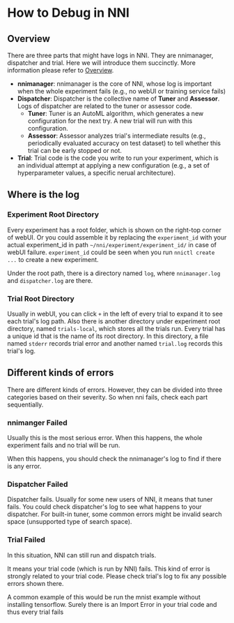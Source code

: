 **How to Debug in NNI**
===

## Overview

There are three parts that might have logs in NNI. They are nnimanager, dispatcher and trial. Here we will introduce them succinctly. More information please refer to [Overview](Overview.md).

- **nnimanager**: nnimanager is the core of NNI, whose log is important when the whole experiment fails (e.g., no webUI or training service fails)
- **Dispatcher**: Dispatcher is the collective name of **Tuner** and **Assessor**. Logs of dispatcher are related to the tuner or assessor code.
    - **Tuner**: Tuner is an AutoML algorithm, which generates a new configuration for the next try. A new trial will run with this configuration.
    - **Assessor**: Assessor analyzes trial's intermediate results (e.g., periodically evaluated accuracy on test dataset) to tell whether this trial can be early stopped or not.
- **Trial**: Trial code is the code you write to run your experiment, which is an individual attempt at applying a new configuration (e.g., a set of hyperparameter values, a specific nerual architecture).

## Where is the log

### Experiment Root Directory
Every experiment has a root folder, which is shown on the right-top corner of webUI. Or you could assemble it by replacing the `experiment_id` with your actual experiment_id in path `~/nni/experiment/experiment_id/` in case of webUI failure. `experiment_id` could be seen when you run `nnictl create ...` to create a new experiment.

Under the root path, there is a directory named `log`, where `nnimanager.log` and `dispatcher.log` are there.

### Trial Root Directory

Usually in webUI, you can click `+` in the left of every trial to expand it to see each trial's log path. Also there is another directory under experiment root directory, named `trials-local`, which stores all the trials run. Every trial has a unique id that is the name of its root directory. In this directory, a file named `stderr` records trial error and another named `trial.log` records this trial's log. 

## Different kinds of errors

There are different kinds of errors. However, they can be divided into three categories based on their severity. So when nni fails, check each part sequentially.

### **nnimanger** Failed

Usually this is the most serious error. When this happens, the whole experiment fails and no trial will be run.

When this happens, you should check the nnimanager's log to find if there is any error.




### **Dispatcher** Failed

Dispatcher fails. Usually for some new users of NNI, it means that tuner fails. You could check dispatcher's log to see what happens to your dispatcher. For built-in tuner, some common errors might be invalid search space (unsupported type of search space).


### **Trial** Failed

In this situation, NNI can still run and dispatch trials. 

It means your trial code (which is run by NNI) fails. This kind of error is strongly related to your trial code. Please check trial's log to fix any possible errors shown there.

A common example of this would be run the mnist example without installing tensorflow. Surely there is an Import Error in your trial code and thus every trial fails

